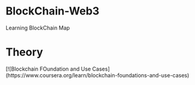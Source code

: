 # BlockChain-Web3
Learning BlockChain Map
<h1>Theory</h1>
[![Blockchain FOundation and Use Cases](https://www.coursera.org/learn/blockchain-foundations-and-use-cases)
